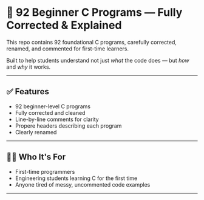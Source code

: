 # 📘 92 Beginner C Programs — Fully Corrected & Explained

This repo contains 92 foundational C programs, carefully corrected, renamed, and commented for first-time learners.

Built to help students understand not just *what* the code does — but *how* and *why* it works.

---

## ✅ Features
- 92 beginner-level C programs
- Fully corrected and cleaned
- Line-by-line comments for clarity
- Propere headers describing each program
- Clearly renamed 

---

## 🧑‍🎓 Who It's For
- First-time programmers
- Engineering students learning C for the first time
- Anyone tired of messy, uncommented code examples

---

